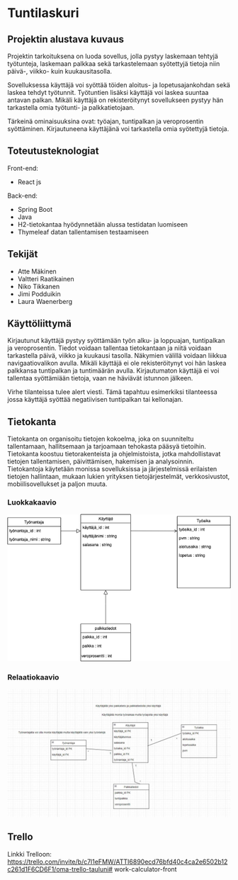 # Tuntilaskuri

## Projektin alustava kuvaus

Projektin tarkoituksena on luoda sovellus, jolla pystyy laskemaan tehtyjä työtunteja, laskemaan palkkaa sekä tarkastelemaan syötettyjä tietoja niin päivä-, viikko- kuin kuukausitasolla.

Sovelluksessa käyttäjä voi syöttää töiden aloitus- ja lopetusajankohdan sekä laskea tehdyt työtunnit. Työtuntien lisäksi käyttäjä voi laskea suuntaa antavan palkan. Mikäli käyttäjä on rekisteröitynyt sovellukseen pystyy hän tarkastella omia työtunti- ja palkkatietojaan.

Tärkeinä ominaisuuksina ovat: työajan, tuntipalkan ja veroprosentin syöttäminen. Kirjautuneena käyttäjänä voi tarkastella omia syötettyjä tietoja.

## Toteutusteknologiat

Front-end:
- React js

Back-end:
- Spring Boot
- Java
- H2-tietokantaa hyödynnetään alussa testidatan luomiseen
- Thymeleaf datan tallentamisen testaamiseen

## Tekijät

- Atte Mäkinen
- Valtteri Raatikainen 
- Niko Tikkanen
- Jimi Podduikin 
- Laura Waenerberg
  
## Käyttöliittymä
 
Kirjautunut käyttäjä pystyy syöttämään työn alku- ja loppuajan, tuntipalkan ja veroprosentin. Tiedot voidaan tallentaa tietokantaan ja niitä voidaan tarkastella päivä, viikko ja kuukausi tasolla. 
Näkymien välillä voidaan liikkua navigaatiovalikon avulla.
Mikäli käyttäjä ei ole rekisteröitynyt voi hän laskea palkkansa tuntipalkan ja tuntimäärän avulla. Kirjautumaton käyttäjä ei voi tallentaa syöttämiään tietoja, vaan ne häviävät istunnon jälkeen.

Virhe tilanteissa tulee alert viesti. Tämä tapahtuu esimerkiksi tilanteessa jossa käyttäjä syöttää negatiivisen tuntipalkan tai kellonajan.
  
## Tietokanta

Tietokanta on organisoitu tietojen kokoelma, joka on suunniteltu tallentamaan, hallitsemaan ja tarjoamaan tehokasta pääsyä tietoihin. Tietokanta koostuu tietorakenteista ja ohjelmistoista, jotka mahdollistavat tietojen tallentamisen, päivittämisen, hakemisen ja analysoinnin. Tietokantoja käytetään monissa sovelluksissa ja järjestelmissä erilaisten tietojen hallintaan, mukaan lukien yrityksen tietojärjestelmät, verkkosivustot, mobiilisovellukset ja paljon muuta.

### Luokkakaavio
![Alt Text](luokkakaavio.png)

### Relaatiokaavio
![Alt Text](relaatiokaavio.JPG)

## Trello
Linkki Trelloon: https://trello.com/invite/b/c7l1eFMW/ATTI6890ecd76bfd40c4ca2e6502b12c261d1F6CD6F1/oma-trello-tauluni# work-calculator-front
